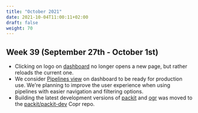 ```yaml
---
title: "October 2021"
date: 2021-10-04T11:00:11+02:00
draft: false
weight: 70
---
```


## Week 39 (September 27th - October 1st)

- Clicking on logo on [dashboard](https://dashboard.packit.dev/) no longer
  opens a new page, but rather reloads the current one.
- We consider [Pipelines view](https://dashboard.packit.dev/pipelines) on
  dashboard to be ready for production use. We're planning to improve the user
  experience when using pipelines with easier navigation and filtering
  options.
- Building the latest development versions of
  [packit](https://github.com/packit/packit) and
  [ogr](https://github.com/packit/ogr) was moved to the
  [packit/packit-dev](https://copr.fedorainfracloud.org/coprs/packit/packit-dev/)
  Copr repo.
